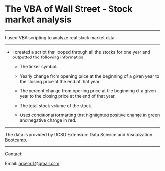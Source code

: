 # The VBA of Wall Street - Stock market analysis

- - -

I used VBA scripting to analyze real stock market data. 

- - -

* I created a script that looped through all the stocks for one year and outputted the following information:

  * The ticker symbol.

  * Yearly change from opening price at the beginning of a given year to the closing price at the end of that year.

  * The percent change from opening price at the beginning of a given year to the closing price at the end of that year.

  * The total stock volume of the stock.

  * Used conditional formatting that highlighted positive change in green and negative change in red.

- - -
The data is provided by UCSD Extension: Data Science and Visualization Bootcamp.
- - -

Contact:

Email: arcebri1@gmail.com
